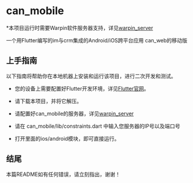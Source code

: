 # can_mobile
*本项目运行时需要Warpin软件服务器支持，详见[warpin_server](https://github.com/warpinstudio/warpin_server)

一个用Flutter编写的im与crm集成的Android/iOS跨平台应用 can_web的移动版
## 上手指南
以下指南将帮助你在本地机器上安装和运行该项目，进行二次开发和测试。

- 您的设备上需要配置好Flutter开发环境，详见[Flutter官网](https://flutter-io.cn/docs/get-started/install)。

- 请下载本项目，并将它解压。

- 请配置好can_mobile的服务器，详见[warpin_server](https://github.com/warpinstudio/warpin_server)

- 请在 can_mobile/lib/constraints.dart 中输入您服务器的IP号以及端口号

- 打开里面的ios/android模块，即可直接运行。
## 结尾
本篇README如有任何错误，请立刻指出，谢谢！